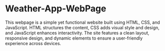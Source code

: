 # Weather-App-WebPage
This webpage is a simple yet functional website built using HTML, CSS, and JavaScript.
HTML structures the content, CSS adds visual style and design, and JavaScript enhances interactivity. The site features a clean layout, responsive design, and dynamic elements to ensure a user-friendly experience across devices.
